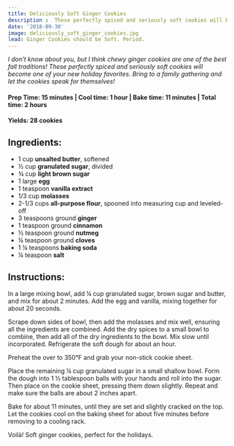 ```yaml
---
title: Deliciously Soft Ginger Cookies
description :  These perfectly spiced and seriously soft cookies will become one of your new holiday favorites.
date: '2018-09-30'
image: deliciously_soft_ginger_cookies.jpg
lead: Ginger Cookies should be Soft. Period.
---
```

<i>I don’t know about you, but I think chewy ginger cookies are one of the best fall traditions! These perfectly spiced and seriously soft cookies will become one of your new holiday favorites. Bring to a family gathering and let the cookies speak for themselves!</i>

#### Prep Time: 15 minutes | Cool time: 1 hour | Bake time: 11 minutes | Total time: 2 hours

#### Yields: 28 cookies

## Ingredients:

- 1 cup **unsalted butter**, softened
- ½ cup **granulated sugar**, divided
- ¾ cup **light brown sugar**
- 1 large **egg**
- 1 teaspoon **vanilla extract**
- 1/3 cup **molasses**
- 2-1/3 cups **all-purpose flour**, spooned into measuring cup and leveled-off
- 3 teaspoons ground **ginger**
- 1 teaspoon ground **cinnamon**
- ½ teaspoon ground **nutmeg**
- ¼ teaspoon ground **cloves**
- 1 ¼ teaspoons **baking soda**
- ¼ teaspoon **salt**

## Instructions:

In a large mixing bowl, add ¼ cup granulated sugar, brown sugar and butter, and mix for about 2 minutes. Add the egg and vanilla, mixing together for about 20 seconds.

Scrape down sides of bowl, then add the molasses and mix well, ensuring all the ingredients are combined. Add the dry spices to a small bowl to combine, then add all of the dry ingredients to the bowl. Mix slow until incorporated. Refrigerate the soft dough for about an hour.

Preheat the over to 350°F and grab your non-stick cookie sheet. 

Place the remaining ¼ cup granulated sugar in a small shallow bowl. Form the dough into 1 ½ tablespoon balls with your hands and roll into the sugar. Then place on the cookie sheet, pressing them down slightly. Repeat and make sure the balls are about 2 inches apart. 

Bake for about 11 minutes, until they are set and slightly cracked on the top. Let the cookies cool on the baking sheet for about five minutes before removing to a cooling rack. 

Voilà! Soft ginger cookies, perfect for the holidays.
